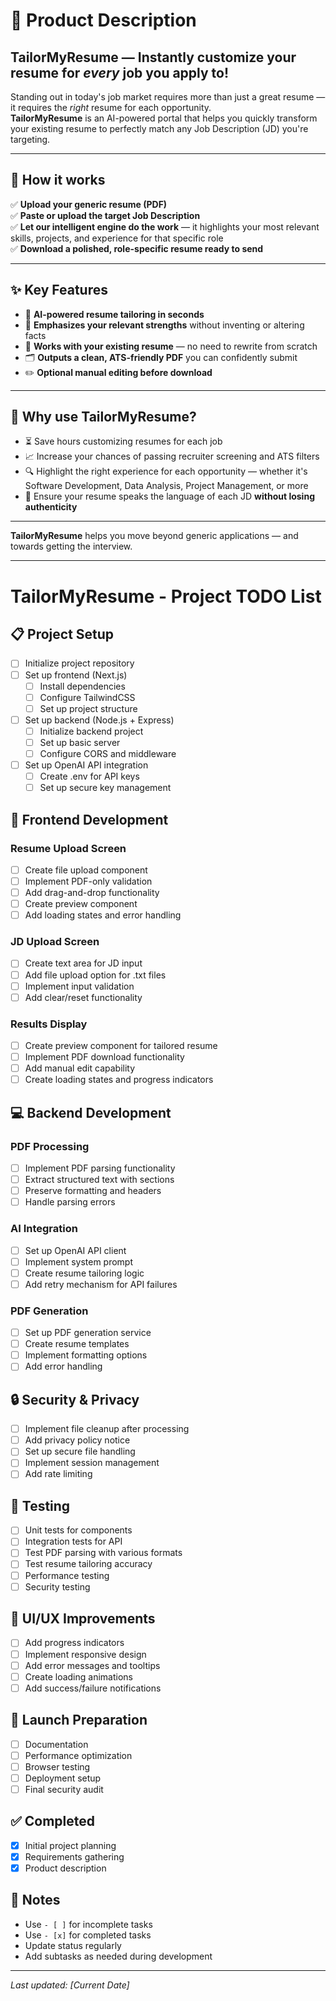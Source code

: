 # 🎯 Product Description

## TailorMyResume — Instantly customize your resume for *every* job you apply to!

Standing out in today's job market requires more than just a great resume — it requires the *right* resume for each opportunity.  
**TailorMyResume** is an AI-powered portal that helps you quickly transform your existing resume to perfectly match any Job Description (JD) you're targeting.

---

## 🚀 How it works

✅ **Upload your generic resume (PDF)**  
✅ **Paste or upload the target Job Description**  
✅ **Let our intelligent engine do the work** — it highlights your most relevant skills, projects, and experience for that specific role  
✅ **Download a polished, role-specific resume ready to send**  

---

## ✨ Key Features

- 🧠 **AI-powered resume tailoring in seconds**
- 🎯 **Emphasizes your relevant strengths** without inventing or altering facts
- 📄 **Works with your existing resume** — no need to rewrite from scratch
- 🗂️ **Outputs a clean, ATS-friendly PDF** you can confidently submit
- ✏️ **Optional manual editing before download**

---

## 💼 Why use TailorMyResume?

- ⏳ Save hours customizing resumes for each job
- 📈 Increase your chances of passing recruiter screening and ATS filters
- 🔍 Highlight the right experience for each opportunity — whether it's Software Development, Data Analysis, Project Management, or more
- 📝 Ensure your resume speaks the language of each JD **without losing authenticity**

---

**TailorMyResume** helps you move beyond generic applications — and towards getting the interview.

---

# TailorMyResume - Project TODO List

## 📋 Project Setup
- [ ] Initialize project repository
- [ ] Set up frontend (Next.js)
  - [ ] Install dependencies
  - [ ] Configure TailwindCSS
  - [ ] Set up project structure
- [ ] Set up backend (Node.js + Express)
  - [ ] Initialize backend project
  - [ ] Set up basic server
  - [ ] Configure CORS and middleware
- [ ] Set up OpenAI API integration
  - [ ] Create .env for API keys
  - [ ] Set up secure key management

## 🚀 Frontend Development
### Resume Upload Screen
- [ ] Create file upload component
- [ ] Implement PDF-only validation
- [ ] Add drag-and-drop functionality
- [ ] Create preview component
- [ ] Add loading states and error handling

### JD Upload Screen
- [ ] Create text area for JD input
- [ ] Add file upload option for .txt files
- [ ] Implement input validation
- [ ] Add clear/reset functionality

### Results Display
- [ ] Create preview component for tailored resume
- [ ] Implement PDF download functionality
- [ ] Add manual edit capability
- [ ] Create loading states and progress indicators

## 💻 Backend Development
### PDF Processing
- [ ] Implement PDF parsing functionality
- [ ] Extract structured text with sections
- [ ] Preserve formatting and headers
- [ ] Handle parsing errors

### AI Integration
- [ ] Set up OpenAI API client
- [ ] Implement system prompt
- [ ] Create resume tailoring logic
- [ ] Add retry mechanism for API failures

### PDF Generation
- [ ] Set up PDF generation service
- [ ] Create resume templates
- [ ] Implement formatting options
- [ ] Add error handling

## 🔒 Security & Privacy
- [ ] Implement file cleanup after processing
- [ ] Add privacy policy notice
- [ ] Set up secure file handling
- [ ] Implement session management
- [ ] Add rate limiting

## 🧪 Testing
- [ ] Unit tests for components
- [ ] Integration tests for API
- [ ] Test PDF parsing with various formats
- [ ] Test resume tailoring accuracy
- [ ] Performance testing
- [ ] Security testing

## 📱 UI/UX Improvements
- [ ] Add progress indicators
- [ ] Implement responsive design
- [ ] Add error messages and tooltips
- [ ] Create loading animations
- [ ] Add success/failure notifications

## 🚀 Launch Preparation
- [ ] Documentation
- [ ] Performance optimization
- [ ] Browser testing
- [ ] Deployment setup
- [ ] Final security audit

## ✅ Completed
- [x] Initial project planning
- [x] Requirements gathering
- [x] Product description

## 📝 Notes
- Use `- [ ]` for incomplete tasks
- Use `- [x]` for completed tasks
- Update status regularly
- Add subtasks as needed during development

---
*Last updated: [Current Date]*

